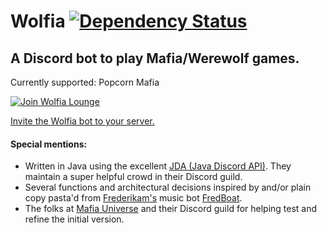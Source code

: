# Wolfia [![Dependency Status](https://www.versioneye.com/user/projects/592b1be8c0295d002dd17a34/badge.svg?style=flat-square)](https://www.versioneye.com/user/projects/592b1be8c0295d002dd17a34)
## A Discord bot to play Mafia/Werewolf games.

Currently supported: Popcorn Mafia


[![Join Wolfia Lounge](https://discordapp.com/api/guilds/315944983754571796/embed.png?style=banner2)](https://discord.gg/nvcfX3q)


[Invite the Wolfia bot to your server.](https://discordapp.com/oauth2/authorize?&client_id=306583221565521921&scope=bot)


#### Special mentions:
- Written in Java using the excellent [JDA (Java Discord API)](https://github.com/DV8FromTheWorld/JDA). They maintain a super helpful crowd in their Discord guild.
- Several functions and architectural decisions inspired by and/or plain copy pasta'd from [Frederikam's](https://github.com/Frederikam) music bot [FredBoat](https://github.com/Frederikam/FredBoat).
- The folks at [Mafia Universe](http://www.mafiauniverse.com) and their Discord guild for helping test and refine the initial version.
